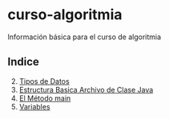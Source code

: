 # curso-algoritmia
Información básica para el curso de algoritmia

## Indice
02. [Tipos de Datos](02.tipos.md)
03. [Estructura Basica Archivo de Clase Java](03.EstructuraBasicaArchivo.md)
04. [El Método main](04.ElMetodoMain.md)
05. [Variables](05.Variables.md)
